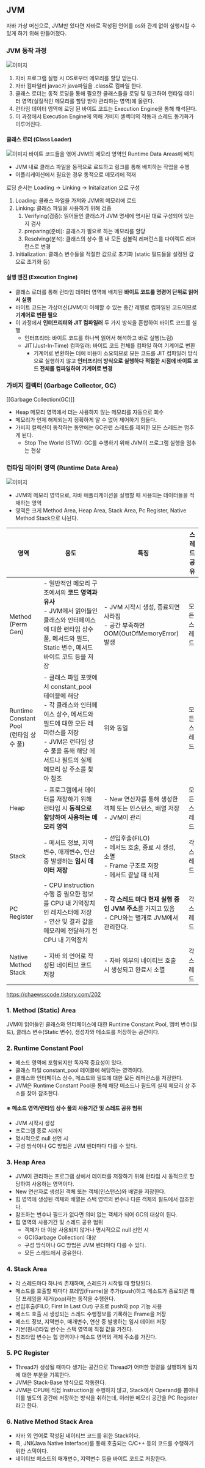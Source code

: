 ## JVM
자바 가상 머신으로, JVM만 있다면 자바로 작성된 언어를 os와 관계 없이 실행시킬 수 있게 하기 위해 만들어졌다.

### JVM 동작 과정
![이미지](/이미지/Pasted%20image%2020241021112132.png)
1. 자바 프로그램 실행 시 OS로부터 메모리를 할당 받는다.
2. 자바 컴파일러 javac가 java파일을 .class로 컴파일 한다.
3. 클래스 로더는 동적 로딩을 통해 필요한 클래스들을 로딩 및 링크하여 런타임 데이터 영역(실질적인 메모리를 할당 받아 관리하는 영역)에 올린다.
4. 런타임 데이터 영역에 로딩 된 바이트 코드는 Execution Engine을 통해 해석된다.
5. 이 과정에서 Execution Engine에 의해 가비지 셀렉터의 작동과 스레드 동기화가 이루어진다.


#### 클래스 로더 (Class Loader)
![이미지](/이미지/Pasted%20image%2020241021112118.png)
바이트 코드들을 엮어 JVM의 메모리 영역인 Runtime Data Areas에 배치
* JVM 내로 클래스 파일을 동적으로 로드하고 링크를 통해 배치하는 작업을 수행
* 어플리케이션에서 필요한 경우 동적으로 메모리에 적재


로딩 순서는 Loading -> Linking -> Initalization 으로 구성
1. Loading: 클래스 파일을 가져와 JVM의 메모리에 로드
2. Linking: 클래스 파일을 사용하기 위해 검증
	1. Verifying(검증): 읽어들인 클래스가 JVM 명세에 명시된 대로 구성되어 있는지 검사
	2. preparing(준비): 클래스가 필요로 하는 메모리를 할당
	3. Resolving(분석): 클래스의 상수 풀 내 모든 심볼릭 레퍼런스를 다이렉트 레퍼런스로 변경
3. Initialization: 클래스 변수들을 적절한 값으로 초기화 (static 필드들을 설정된 값으로 초기화 등)

#### 실행 엔진 (Execution Engine)
* 클래스 로더를 통해 런타임 데이터 영역에 배치된 **바이트 코드를 명령어 단위로 읽어서 실행**
* 바이트 코드는 가상머신(JVM)이 이해할 수 있는 중간 레벨로 컴파일된 코드이므로 **기계어로 변환 필요**
* 이 과정에서 **인터프리터와 JIT 컴파일러** 두 가지 방식을 혼합하여 바이트 코드를 실행
	* 인터프리터: 바이트 코드를 하나씩 읽어서 해석하고 바로 실행(느림)
	* JIT(Just-In-Time) 컴파일러: 바이트 코드 전체를 컴파일 하여 기계어로 변환 
		* 기계어로 변환하는 데에 비용이 소요되므로 모든 코드를 JIT 컴파일러 방식으로 실행하지 않고 **인터프리터 방식으로 실행하다 적절한 시점에 바이트 코드 전체를 컴파일하여 기계어로 변경**

### 가비지 컬렉터 (Garbage Collector, GC) 
[[Garbage Collection(GC)]]
* Heap 메모리 영역에서 더는 사용하지 않는 메모리를 자동으로 회수
* 메모리가 언제 해제되는지 정확하게 알 수 없어 제어하기 힘들다.
* 가비지 컬렉션이 동작하는 동안에는 GC관련 스레드를 제외한 모든 스레드는 멈추게 된다.
	* Stop The World (STW): GC를 수행하기 위해 JVM이 프로그램 실행을 멈추는 현상

### 런타임 데이터 영역 (Runtime Data Area)
![이미지](/이미지/Pasted%20image%2020241021115009.png)
* JVM의 메모리 영역으로, 자바 애플리케이션을 실행할 때 사용되는 데이터들을 적재하는 영역
* 영역은 크게 Method Area, Heap Area, Stack Area, Pc Register, Native Method Stack으로 나뉜다.

| 영역                                  | 용도                                                                                                                                      | 특징                                                                        | 스레드 공유 |
| ----------------------------------- | --------------------------------------------------------------------------------------------------------------------------------------- | ------------------------------------------------------------------------- | ------ |
| Method<br>(Perm Gen)                | - 일반적인 메모리 구조에서의 **코드 영역과 유사**<br>- JVM에서 읽어들인 클래스와 인터페이스에 대한 런타임 상수 풀, 메서드와 필드, Static 변수, 메서드 바이트 코드 등을 저장                            | - JVM 시작시 생성, 종료되면 사라짐<br>- 공간 부족하면OOM(OutOfMemoryError) 발생               | 모든 스레드 |
| Runtime Constant Pool<br>(런타임 상수 풀) | - 클래스 파일 포맷에서 constant_pool 테이블에 해당<br>- 각 클래스와 인터페이스 상수, 메서드와 필드에 대한 모든 레퍼런스를 저장<br>- JVM은 런타임 상수 풀을 통해 해당 메서드나 필드의 실제 메모리 상 주소를 찾아 참조 | 위와 동일                                                                     | 모든 스레드 |
| Heap                                | - 프로그램에서 데이터를 저장하기 위해 런타임 시 **동적으로 할당하여 사용하는 메모리 영역**<br>                                                                               | - New 연산자를 통해 생성한 객체 또는 인스턴스, 배열 저장<br>- JVM이 관리                          | 모든 스레드 |
| Stack                               | - 메서드 정보, 지역변수, 매개변수, 연산 중 발생하는 **임시 데이터 저장**                                                                                           | - 선입후출(FILO)<br>- 메서드 호출, 종료 시 생성, 소멸 <br>- Frame 구조로 저장<br>- 메서드 끝날 때 삭제 | 각 스레드  |
| PC Register                         | - CPU instruction 수행 중 필요한 정보를 CPU 내 기억장치인 레지스터에 저장<br>- 연산 및 결과 값을 메모리에 전달하기 전 CPU 내 기억장치                                              | - **각 스레드 마다 현재 실행 중인 JVM 주소**를 가지고 있음<br>- CPU와는 별개로 JVM에서 관리한다.         | 각 스레드  |
| Native Method Stack                 | - 자바 외 언어로 작성된 네이티브 코드 저장                                                                                                               | - 자바 외부의 네이티브 호출 시 생성되고 완료시 소멸                                            | 각 스레드  |

https://chaewsscode.tistory.com/202


### 1. Method (Static) Area

JVM이 읽어들인 클래스와 인터페이스에 대한 Runtime Constant Pool, 멤버 변수(필드), 클래스 변수(Static 변수), 생성자와 메소드를 저장하는 공간이다.

### 2. Runtime Constant Pool

- 메소드 영역에 포함되지만 독자적 중요성이 있다.
- 클래스 파일 constant_pool 테이블에 해당하는 영역이다.
- 클래스와 인터페이스 상수, 메소드와 필드에 대한 모든 레퍼런스를 저장한다.
- JVM은 Runtime Constant Pool을 통해 해당 메소드나 필드의 실제 메모리 상 주소를 찾아 참조한다.

#### ※ 메소드 영역/런타임 상수 풀의 사용기간 및 스레드 공유 범위

- JVM 시작시 생성
- 프로그램 종료 시까지
- 명시적으로 null 선언 시
- 구성 방식이나 GC 방법은 JVM 벤더마다 다를 수 있다.

### 3. Heap Area

- JVM이 관리하는 프로그램 상에서 데이터를 저장하기 위해 런타임 시 동적으로 할당하여 사용하는 영역이다.
- New 연산자로 생성된 객체 또는 객체(인스턴스)와 배열을 저장한다.
- 힙 영역에 생성된 객체와 배열은 스택 영역의 변수나 다른 객체의 필드에서 참조한다.
- 참조하는 변수나 필드가 없다면 의미 없는 객체가 되어 GC의 대상이 된다.
- 힙 영역의 사용기간 및 스레드 공유 범위
    - 객체가 더 이상 사용되지 않거나 명시적으로 null 선언 시
    - GC(Garbage Collection) 대상
    - 구성 방식이나 GC 방법은 JVM 벤더마다 다를 수 있다.
    - 모든 스레드에서 공유한다.

### 4. Stack Area

- 각 스레드마다 하나씩 존재하며, 스레드가 시작될 때 할당된다.
- 메소드를 호출할 때마다 프레임(Frame)을 추가(push)하고 메소드가 종료되면 해당 프레임을 제거(pop)하는 동작을 수행한다.
- 선입후출(FILO, First In Last Out) 구조로 push와 pop 기능 사용
- 메소드 호출 시 생성되는 스레드 수행정보를 기록하는 Frame을 저장
- 메소드 정보, 지역변수, 매개변수, 연산 중 발생하는 임시 데이터 저장
- 기본(원시)타입 변수는 스택 영역에 직접 값을 가진다.
- 참조타입 변수는 힙 영역이나 메소드 영역의 객체 주소를 가진다.

### 5. PC Register

- Thread가 생성될 때마다 생기는 공간으로 Thread가 어떠한 명령을 실행하게 될지에 대한 부분을 기록한다.
- JVM은 Stack-Base 방식으로 작동한다.
- JVM은 CPU에 직접 Instruction을 수행하지 않고, Stack에서 Operand를 뽑아내 이를 별도의 공간에 저장하는 방식을 취하는데, 이러한 메모리 공간을 PC Register라고 한다.

### 6. Native Method Stack Area

- 자바 외 언어로 작성된 네이티브 코드를 위한 Stack이다.
- 즉, JNI(Java Native Interface)를 통해 호출되는 C/C++ 등의 코드를 수행하기 위한 스택이다.
- 네이티브 메소드의 매개변수, 지역변수 등을 바이트 코드로 저장한다.